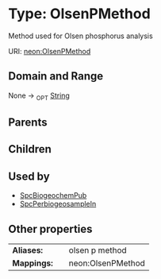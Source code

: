 
# Type: OlsenPMethod


Method used for Olsen phosphorus analysis

URI: [neon:OlsenPMethod](https://data.neonscience.org/OlsenPMethod)


## Domain and Range

None ->  <sub>OPT</sub> [String](types/String.md)

## Parents


## Children


## Used by

 * [SpcBiogeochemPub](SpcBiogeochemPub.md)
 * [SpcPerbiogeosampleIn](SpcPerbiogeosampleIn.md)

## Other properties

|  |  |  |
| --- | --- | --- |
| **Aliases:** | | olsen p method |
| **Mappings:** | | neon:OlsenPMethod |

